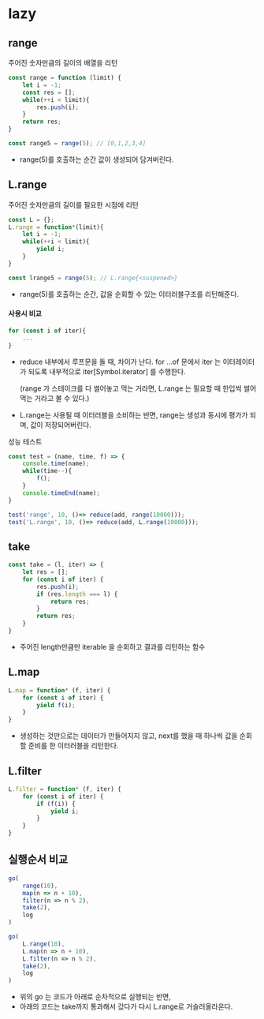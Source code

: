 # lazy



## range

주어진 숫자만큼의 길이의 배열을 리턴

```javascript
const range = function (limit) {
    let i = -1;
    const res = [];
    while(++i < limit){
		res.push(i);
    }
    return res;
}

const range5 = range(5); // [0,1,2,3,4]
```

- range(5)를 호출하는 순간 값이 생성되어 담겨버린다.

## L.range

주어진 숫자만큼의 길이를 필요한 시점에 리턴

```javascript
const L = {};
L.range = function*(limit){
    let i = -1;
    while(++i < limit){
        yield i;
    }
}

const lrange5 = range(5); // L.range{<suspened>}
```

- range(5)를 호출하는 순간, 값을 순회할 수 있는 이터러블구조를 리턴해준다.



#### 사용시 비교

```javascript
for (const i of iter){
    ...
}
```

- reduce 내부에서 루프문을 돌 때, 차이가 난다. 
  for ...of 문에서 iter 는 이터레이터가 되도록 내부적으로 iter[Symbol.iterator] 를 수행한다.

  (range 가 스테이크를 다 썰어놓고 먹는 거라면,  L.range 는 필요할 때 한입씩 썰어먹는 거라고 볼 수 있다.)

- L.range는 사용될 때 이터러블을 소비하는 반면, range는 생성과 동시에 평가가 되며, 값이 저장되어버린다.



성능 테스트

```javascript
const test = (name, time, f) => {
    console.time(name);
    while(time--){
        f();
    }
    console.timeEnd(name);
}

test('range', 10, ()=> reduce(add, range(10000)));
test('L.range', 10, ()=> reduce(add, L.range(10000)));
```





## take

```javascript
const take = (l, iter) => {
    let res = [];
    for (const i of iter) {
        res.push(i);
        if (res.length === l) {
            return res;
        }
        return res;
    }
}
```

- 주어진 length만큼만 iterable 을 순회하고 결과를 리턴하는 함수



## L.map

```javascript
L.map = function* (f, iter) {
    for (const i of iter) {
        yield f(i);
    }
}
```

- 생성하는 것만으로는 데이터가 만들어지지 않고, next를 했을 때 하나씩 값을 순회할 준비를 한 이터러블을 리턴한다.



## L.filter

```javascript
L.filter = function* (f, iter) {
    for (const i of iter) {
        if (f(i)) {
            yield i;
        }
    }
}
```



## 실행순서 비교

```javascript
go(
    range(10),
    map(n => n + 10),
    filter(n => n % 2),
    take(2),
    log
)

go(
    L.range(10),
    L.map(n => n + 10),
    L.filter(n => n % 2),
    take(2),
    log
)
```

- 위의 go 는 코드가 아래로 순차적으로 실행되는 반면,
- 아래의 코드는  take까지 통과해서 갔다가 다시 L.range로 거슬러올라온다.